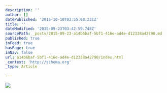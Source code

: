```yaml
---
description: ''
author: []
datePublished: '2015-10-10T03:55:08.231Z'
title: ''
dateModified: '2015-09-23T03:42:59.748Z'
sourcePath: _posts/2015-09-23-a14b6baf-5bf1-416e-ad4e-d12338a42790.md
published: true
inFeed: true
hasPage: true
inNav: false
url: a14b6baf-5bf1-416e-ad4e-d12338a42790/index.html
_context: 'http://schema.org'
_type: Article

---
```

![](https://the-grid-user-content.s3-us-west-2.amazonaws.com/45c1b22d-e966-4e0d-9824-856a64d87544.jpg)